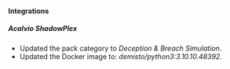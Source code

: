 
#### Integrations

##### Acalvio ShadowPlex
- Updated the pack category to *Deception & Breach Simulation*.
- Updated the Docker image to: *demisto/python3:3.10.10.48392*.
